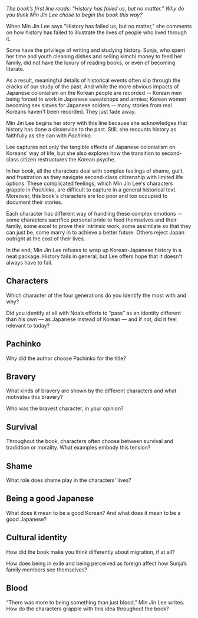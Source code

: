 _The book’s first line reads: “History has failed us, but no matter.” Why do you think Min Jin Lee chose to begin the book this way?_

When Min Jin Lee says "History has failed us, but no matter," she comments on how history has failed to illustrate the lives of people who lived through it. 

Some have the privilege of writing and studying history. Sunja, who spent her time and youth cleaning dishes and selling kimchi money to feed her family, did not have the luxury of reading books, or even of becoming literate. 

As a result, meaningful details of historical events often slip through the cracks of our study of the past. And while the more obvious impacts of Japanese colonialism on the Korean people are recorded -- Korean men being forced to work in Japanese sweatshops and armies; Korean women becoming sex slaves for Japanese solders -- many stories from real Koreans haven't been recorded. They just fade away.

Min Jin Lee begins her story with this line because she acknowledges that history has done a disservice to the past. Still, she recounts history as faithfully as she can with _Pachinko_. 

Lee captures not only the tangible effects of Japanese colonialism on Koreans' way of life, but she also explores how the transition to second-class citizen restructures the Korean psyche.

In her book, all the characters deal with complex feelings of shame, guilt, and frustration as they navigate second-class citizenship with limited life options. These complicated feelings, which Min Jin Lee's characters grapple in _Pachinko_, are difficult to capture in a general historical text. Moreover, this book's characters are too poor and too occupied to document their stories.

Each character has different way of handling these complex emotions -- some characters sacrifice personal pride to feed themselves and their family, some excel to prove their intrinsic work, some assimilate so that they can just be, some marry in to achieve a better future. Others reject Japan outright at the cost of their lives. 

In the end, Min Jin Lee refuses to wrap up Korean-Japanese history in a neat package. History fails in general, but Lee offers hope that it doesn't always have to fail.

## Characters

Which character of the four generations do you identify the most with and why?

Did you identify at all with Noa’s efforts to “pass” as an identity different than his own — as Japanese instead of Korean — and if not, did it feel relevant to today?


## Pachinko

Why did the author choose Pachinko for the title?

## Bravery

What kinds of bravery are shown by the different characters and what motivates this bravery? 

Who was the bravest character, in your opinion?

## Survival

Throughout the book, characters often choose between survival and tradidtion or morality. What examples embody this tension?

## Shame

What role does shame play in the characters' lives?

## Being a good Japanese

What does it mean to be a good Korean? And what does it mean to be a good Japanese?

## Cultural identity

How did the book make you think differently about migration, if at all?

How does being in exile and being perceived as foreign affect how Sunja’s family members see themselves?

## Blood

“There was more to being something than just blood,” Min Jin Lee writes. How do the characters grapple with this idea throughout the book?





